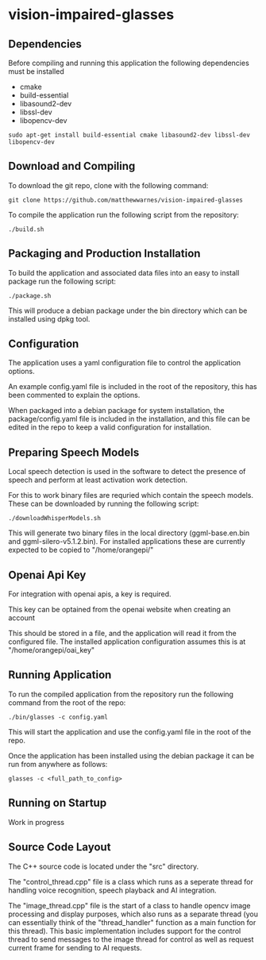 # vision-impaired-glasses


## Dependencies

Before compiling and running this application the following dependencies must be installed

* cmake
* build-essential
* libasound2-dev
* libssl-dev
* libopencv-dev

```sudo apt-get install build-essential cmake libasound2-dev libssl-dev libopencv-dev```

## Download and Compiling

To download the git repo, clone with the following command:

```git clone https://github.com/matthewwarnes/vision-impaired-glasses```

To compile the application run the following script from the repository:

```./build.sh```

## Packaging and Production Installation

To build the application and associated data files into an easy to install package run the following script:

```./package.sh```

This will produce a debian package under the bin directory which can be installed using dpkg tool.

## Configuration

The application uses a yaml configuration file to control the application options.

An example config.yaml file is included in the root of the repository, this has been commented to explain the options.

When packaged into a debian package for system installation, the package/config.yaml file is included in the installation, and this file can be edited in the repo to keep a valid configuration for installation.

## Preparing Speech Models

Local speech detection is used in the software to detect the presence of speech and perform at least activation work detection.

For this to work binary files are requried which contain the speech models. These can be downloaded by running the following script:

```./downloadWhisperModels.sh```

This will generate two binary files in the local directory (ggml-base.en.bin and ggml-silero-v5.1.2.bin).
For installed applications these are currently expected to be copied to "/home/orangepi/"

## Openai Api Key

For integration with openai apis, a key is required.

This key can be optained from the openai website when creating an account

This should be stored in a file, and the application will read it from the configured file.
The installed application configuration assumes this is at "/home/orangepi/oai_key"

## Running Application

To run the compiled application from the repository run the following command from the root of the repo:

```./bin/glasses -c config.yaml```

This will start the application and use the config.yaml file in the root of the repo.


Once the application has been installed using the debian package it can be run from anywhere as follows:

```glasses -c <full_path_to_config>```


## Running on Startup

Work in progress

## Source Code Layout

The C++ source code is located under the "src" directory.

The "control_thread.cpp" file is a class which runs as a seperate thread for handling voice recognition, speech playback and AI integration.

The "image_thread.cpp" file is the start of a class to handle opencv image processing and display purposes, which also runs as a separate thread (you can essentially think of the "thread_handler" function as a main function for this thread). This basic implementation includes support for the control thread to send messages to the image thread for control as well as request current frame for sending to AI requests.
